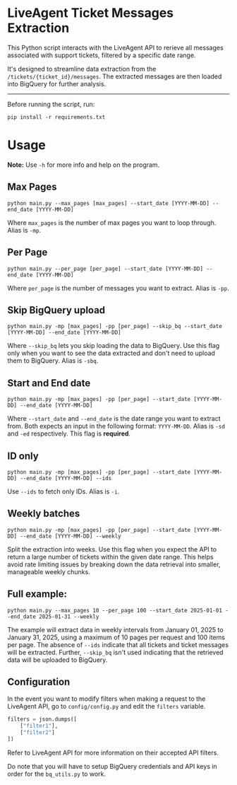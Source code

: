 # LiveAgent Ticket Messages Extraction

This Python script interacts with the LiveAgent API to rerieve all messages associated with support tickets, filtered by a specific date range.

It's designed to streamline data extraction from the `/tickets/{ticket_id}/messages`. The extracted messages are then loaded into BigQuery for further analysis.

---

Before running the script, run:

```
pip install -r requirements.txt
```

# Usage

**Note:** Use `-h` for more info and help on the program.

## Max Pages
```
python main.py --max_pages [max_pages] --start_date [YYYY-MM-DD] --end_date [YYYY-MM-DD]
```
Where `max_pages` is the number of max pages you want to loop through. Alias is `-mp`.

## Per Page
```
python main.py --per_page [per_page] --start_date [YYYY-MM-DD] --end_date [YYYY-MM-DD]
```
Where `per_page` is the number of messages you want to extract. Alias is `-pp`.

## Skip BigQuery upload
```
python main.py -mp [max_pages] -pp [per_page] --skip_bq --start_date [YYYY-MM-DD] --end_date [YYYY-MM-DD]
```
Where `--skip_bq` lets you skip loading the data to BigQuery. Use this flag only when you want to see the data extracted and don't need to upload them to BigQuery. Alias is `-sbq`.

## Start and End date
```
python main.py -mp [max_pages] -pp [per_page] --start_date [YYYY-MM-DD] --end_date [YYYY-MM-DD]
```
Where `--start_date` and `--end_date` is the date range you want to extract from. Both expects an input in the following format: `YYYY-MM-DD`. Alias is `-sd` and `-ed` respectively. This flag is **required**.

## ID only
```
python main.py -mp [max_pages] -pp [per_page] --start_date [YYYY-MM-DD] --end_date [YYYY-MM-DD] --ids
```
Use `--ids` to fetch only IDs. Alias is `-i`.

## Weekly batches
```
python main.py -mp [max_pages] -pp [per_page] --start_date [YYYY-MM-DD] --end_date [YYYY-MM-DD] --weekly
```
Split the extraction into weeks. Use this flag when you expect the API to return a large number of tickets within the given date range. This helps avoid rate limiting issues by breaking down the data retrieval into smaller, manageable weekly chunks.

## Full example:
```
python main.py --max_pages 10 --per_page 100 --start_date 2025-01-01 --end_date 2025-01-31 --weekly
```
The example will extract data in weekly intervals from January 01, 2025 to January 31, 2025, using a maximum of 10 pages per request and 100 items per page. The absence of `--ids` indicate that all tickets and ticket messages will be extracted. Further, `--skip_bq` isn't used indicating that the retrieved data will be uploaded to BigQuery.

## Configuration
In the event you want to modify filters when making a request to the LiveAgent API, go to `config/config.py` and edit the `filters` variable.
```python
filters = json.dumps([
    ["filter1"],
    ["filter2"]
])
```
Refer to LiveAgent API for more information on their accepted API filters.

Do note that you will have to setup BigQuery credentials and API keys in order for the `bq_utils.py` to work.